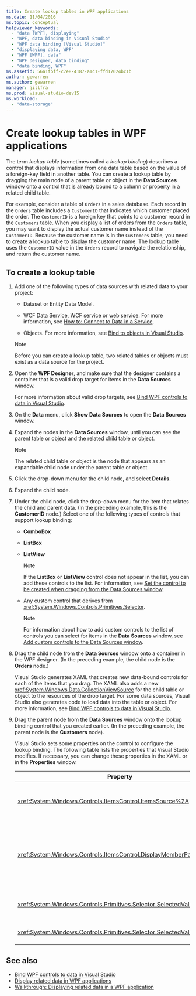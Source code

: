 ```yaml
---
title: Create lookup tables in WPF applications
ms.date: 11/04/2016
ms.topic: conceptual
helpviewer_keywords:
  - "data [WPF], displaying"
  - "WPF, data binding in Visual Studio"
  - "WPF data binding [Visual Studio]"
  - "displaying data, WPF"
  - "WPF [WPF], data"
  - "WPF Designer, data binding"
  - "data binding, WPF"
ms.assetid: 56a1fbff-c7e8-4187-a1c1-ffd17024bc1b
author: gewarren
ms.author: gewarren
manager: jillfra
ms.prod: visual-studio-dev15
ms.workload:
  - "data-storage"
---
```

# Create lookup tables in WPF applications

The term *lookup table* (sometimes called a *lookup binding*) describes a control that displays information from one data table based on the value of a foreign-key field in another table. You can create a lookup table by dragging the main node of a parent table or object in the **Data Sources** window onto a control that is already bound to a column or property in a related child table.

For example, consider a table of `Orders` in a sales database. Each record in the `Orders` table includes a `CustomerID` that indicates which customer placed the order. The `CustomerID` is a foreign key that points to a customer record in the `Customers` table. When you display a list of orders from the `Orders` table, you may want to display the actual customer name instead of the `CustomerID`. Because the customer name is in the `Customers` table, you need to create a lookup table to display the customer name. The lookup table uses the `CustomerID` value in the `Orders` record to navigate the relationship, and return the customer name.

## To create a lookup table

1.  Add one of the following types of data sources with related data to your project:

    -   Dataset or Entity Data Model.

    -   WCF Data Service, WCF service or web service. For more information, see [How to: Connect to Data in a Service](../data-tools/how-to-connect-to-data-in-a-service.md).

    -   Objects. For more information, see [Bind to objects in Visual Studio](bind-objects-in-visual-studio.md).

    > [!NOTE]
    > Before you can create a lookup table, two related tables or objects must exist as a data source for the project.

2.  Open the **WPF Designer**, and make sure that the designer contains a container that is a valid drop target for items in the **Data Sources** window.

     For more information about valid drop targets, see [Bind WPF controls to data in Visual Studio](../data-tools/bind-wpf-controls-to-data-in-visual-studio.md).

3.  On the **Data** menu, click **Show Data Sources** to open the **Data Sources** window.

4.  Expand the nodes in the **Data Sources** window, until you can see the parent table or object and the related child table or object.

    > [!NOTE]
    > The related child table or object is the node that appears as an expandable child node under the parent table or object.

5.  Click the drop-down menu for the child node, and select **Details**.

6.  Expand the child node.

7.  Under the child node, click the drop-down menu for the item that relates the child and parent data. (In the preceding example, this is the **CustomerID** node.) Select one of the following types of controls that support lookup binding:

    -   **ComboBox**

    -   **ListBox**

    -   **ListView**

        > [!NOTE]
        > If the **ListBox** or **ListView** control does not appear in the list, you can add these controls to the list. For information, see [Set the control to be created when dragging from the Data Sources window](../data-tools/set-the-control-to-be-created-when-dragging-from-the-data-sources-window.md).

    -   Any custom control that derives from <xref:System.Windows.Controls.Primitives.Selector>.

        > [!NOTE]
        > For information about how to add custom controls to the list of controls you can select for items in the **Data Sources** window, see [Add custom controls to the Data Sources window](../data-tools/add-custom-controls-to-the-data-sources-window.md).

8.  Drag the child node from the **Data Sources** window onto a container in the WPF designer. (In the preceding example, the child node is the **Orders** node.)

     Visual Studio generates XAML that creates new data-bound controls for each of the items that you drag. The XAML also adds a new <xref:System.Windows.Data.CollectionViewSource> for the child table or object to the resources of the drop target. For some data sources, Visual Studio also generates code to load data into the table or object. For more information, see [Bind WPF controls to data in Visual Studio](../data-tools/bind-wpf-controls-to-data-in-visual-studio.md).

9. Drag the parent node from the **Data Sources** window onto the lookup binding control that you created earlier. (In the preceding example, the parent node is the **Customers** node).

     Visual Studio sets some properties on the control to configure the lookup binding. The following table lists the properties that Visual Studio modifies. If necessary, you can change these properties in the XAML or in the **Properties** window.

    |Property|Explanation of setting|
    |--------------| - |
    |<xref:System.Windows.Controls.ItemsControl.ItemsSource%2A>|This property specifies the collection or binding that is used to get the data that is displayed in the control. Visual Studio sets this property to the <xref:System.Windows.Data.CollectionViewSource> for the parent data you dragged to the control.|
    |<xref:System.Windows.Controls.ItemsControl.DisplayMemberPath%2A>|This property specifies the path of the data item that is displayed in the control. Visual Studio sets this property to the first column or property in the parent data, after the primary key, that has a string data type.<br /><br /> If you want to display a different column or property in the parent data, change this property to the path of a different property.|
    |<xref:System.Windows.Controls.Primitives.Selector.SelectedValue%2A>|Visual Studio binds this property to the column or property of the child data that you dragged to the designer. This is the foreign key to the parent data.|
    |<xref:System.Windows.Controls.Primitives.Selector.SelectedValuePath%2A>|Visual Studio sets this property to the path of the column or property of the child data that is the foreign key to the parent data.|

## See also

- [Bind WPF controls to data in Visual Studio](../data-tools/bind-wpf-controls-to-data-in-visual-studio.md)
- [Display related data in WPF applications](../data-tools/display-related-data-in-wpf-applications.md)
- [Walkthrough: Displaying related data in a WPF application](../data-tools/display-related-data-in-wpf-applications.md)